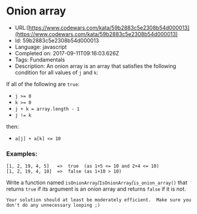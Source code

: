 # Onion array

 - URL:[https://www.codewars.com/kata/59b2883c5e2308b54d000013](https://www.codewars.com/kata/59b2883c5e2308b54d000013)
 - Id: 59b2883c5e2308b54d000013
 - Language: javascript
 - Completed on: 2017-09-11T09:16:03.626Z
 - Tags: Fundamentals
 - Description:
An onion array is an array that satisfies the following condition for all values of `j` and `k`:

If all of the following are `true`:

* `j >= 0`
* `k >= 0`
* `j + k = array.length - 1`
* `j != k`
  
then:

* `a[j] + a[k] <= 10`

### Examples:

```
[1, 2, 19, 4, 5]   =>  true  (as 1+5 <= 10 and 2+4 <= 10)
[1, 2, 19, 4, 10]  =>  false (as 1+10 > 10)
```

Write a function named `isOnionArray`/`IsOnionArray`/`is_onion_array()` that returns `true` if its argument is an onion array and returns `false` if it is not.

~~~if:php
Your solution should at least be moderately efficient.  Make sure you don't do any unnecessary looping ;)
~~~
